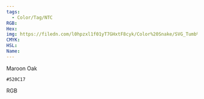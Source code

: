 ```yaml
---
tags:
  - Color/Tag/NTC
RGB:
Hex:
img: https://filedn.com/l0hpzxl1f01yT7GHxtF8cyk/Color%20Snake/SVG_Tumb%20Mass%20No%20Name/520C17.svg
CMYK:
HSL:
Name:
---
```

Maroon Oak
```palette
#520C17
```
RGB
